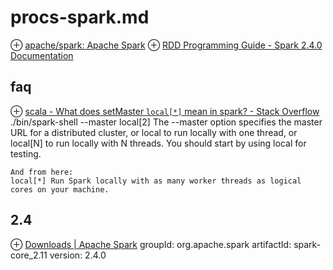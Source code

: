 # procs-spark.md
⊕ [apache/spark: Apache Spark](https://github.com/apache/spark)
⊕ [RDD Programming Guide - Spark 2.4.0 Documentation](https://spark.apache.org/docs/latest/rdd-programming-guide.html)

## faq
⊕ [scala - What does setMaster `local[*]` mean in spark? - Stack Overflow](https://stackoverflow.com/questions/32356143/what-does-setmaster-local-mean-in-spark)
    ./bin/spark-shell --master local[2]
    The --master option specifies the master URL for a distributed cluster, or local to run locally with one thread, or local[N] to run locally with N threads. You should start by using local for testing.

    And from here:
    local[*] Run Spark locally with as many worker threads as logical cores on your machine.

## 2.4
⊕ [Downloads | Apache Spark](https://spark.apache.org/downloads.html)
    groupId: org.apache.spark
    artifactId: spark-core_2.11
    version: 2.4.0

